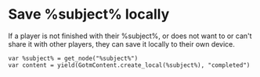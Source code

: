 <gdscript>

# Save %subject% locally

If a player is not finished with their %subject%, or does not want to or can't share it with other players, they can save it locally to their own device.

```gdscript
var %subject% = get_node("%subject%")
var content = yield(GotmContent.create_local(%subject%), "completed")
```

</gdscript>
